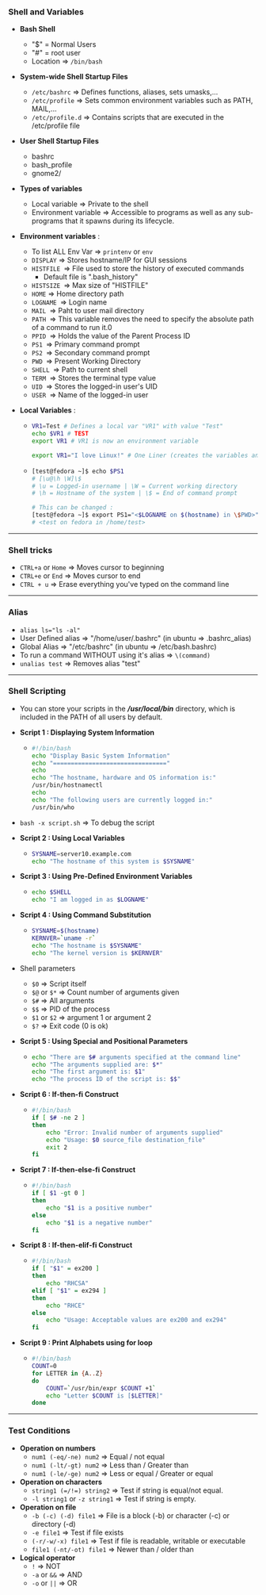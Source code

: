 ### Shell and Variables

* **Bash Shell**

  * "$" = Normal Users
  * "#" = root user
  * Location => `/bin/bash`

* **System-wide Shell Startup Files**

  * `/etc/bashrc` => Defines functions, aliases, sets umasks,...
  * `/etc/profile` => Sets common environment variables such as PATH, MAIL,...
  * `/etc/profile.d` => Contains scripts that are executed in the /etc/profile file

* **User Shell Startup Files**

  * bashrc
  * bash_profile
  * gnome2/

* **Types of variables**

  * Local variable => Private to the shell
  * Environment variable => Accessible to programs as well as any sub-programs that it spawns during its lifecycle.

* **Environment variables** :

  * To list ALL Env Var => `printenv` or `env`
  * `DISPLAY` => Stores hostname/IP for GUI sessions
  * `HISTFILE `=> File used to store the history of executed commands
    * Default file is ".bash_history"
  * `HISTSIZE `=> Max size of "HISTFILE"
  * `HOME` => Home directory path
  * `LOGNAME `=> Login name
  * `MAIL `=> Paht to user mail directory
  * `PATH `=> This variable removes the need to specify the absolute path of a command to run it.0
  * `PPID `=> Holds the value of the Parent Process ID
  * `PS1 `=> Primary command prompt
  * `PS2 `=> Secondary command prompt
  * `PWD `=> Present Working Directory
  * `SHELL `=> Path to current shell
  * `TERM `=> Stores the terminal type value
  * `UID `=> Stores the logged-in user's UID
  * `USER `=> Name of the logged-in user

* **Local Variables** :

  * ```bash
    VR1=Test # Defines a local var "VR1" with value "Test"
    echo $VR1 # TEST
    export VR1 # VR1 is now an environment variable
    
    export VR1="I love Linux!" # One Liner (creates the variables and exports it)
    ```

  * ```bash
    [test@fedora ~]$ echo $PS1
    # [\u@\h \W]\$
    # \u = Logged-in username | \W = Current working directory
    # \h = Hostname of the system | \$ = End of command prompt
    
    # This can be changed :
    [test@fedora ~]$ export PS1="<$LOGNAME on $(hostname) in \$PWD>"
    # <test on fedora in /home/test>
    ```

---

### Shell tricks

* `CTRL+a` or `Home` => Moves cursor to beginning
* `CTRL+e` or `End` => Moves cursor to end
* `CTRL + u` => Erase everything you've typed on the command line

---

### Alias

* `alias ls="ls -al"`
* User Defined alias => "/home/user/.bashrc" (in ubuntu => .bashrc_alias)
* Global Alias => "/etc/bashrc" (in ubuntu => /etc/bash.bashrc)
* To run a command WITHOUT using it's alias => `\(command)`
* `unalias test` => Removes alias "test"

---

### Shell Scripting

* You can store your scripts in the ***/usr/local/bin*** directory, which is included in the PATH of all users by default.

* **Script 1 : Displaying System Information**

  * ```bash
    #!/bin/bash
    echo "Display Basic System Information"
    echo "================================"
    echo
    echo "The hostname, hardware and OS information is:"
    /usr/bin/hostnamectl
    echo
    echo "The following users are currently logged in:"
    /usr/bin/who
    ```

* `bash -x script.sh` => To debug the script

* **Script 2 : Using Local Variables**

  * ```bash
    SYSNAME=server10.example.com
    echo "The hostname of this system is $SYSNAME"
    ```

* **Script 3 : Using Pre-Defined Environment Variables**

  * ```bash
    echo $SHELL
    echo "I am logged in as $LOGNAME"
    ```

* **Script 4 : Using Command Substitution**

  * ```bash
    SYSNAME=$(hostname)
    KERNVER=`uname -r`
    echo "The hostname is $SYSNAME"
    echo "The kernel version is $KERNVER"
    ```

* Shell parameters

  * `$0` => Script itself
  * `$@` or `$*` => Count number of arguments given
  * `$#` => All arguments
  * `$$` => PID of the process
  * `$1` or `$2` => argument 1 or argument 2
  * `$?` => Exit code (0 is ok)

* **Script 5 : Using Special and Positional Parameters**

  * ```bash
    echo "There are $# arguments specified at the command line"
    echo "The arguments supplied are: $*"
    echo "The first argument is: $1"
    echo "The process ID of the script is: $$"
    ```

* **Script 6 : If-then-fi Construct**

  * ```bash
    #!/bin/bash
    if [ $# -ne 2 ]
    then
    	echo "Error: Invalid number of arguments supplied"
    	echo "Usage: $0 source_file destination_file"
    	exit 2
    fi
    ```

* **Script 7 : If-then-else-fi Construct**

  * ```bash
    #!/bin/bash
    if [ $1 -gt 0 ]
    then
    	echo "$1 is a positive number"
    else
    	echo "$1 is a negative number"
    fi
    ```

* **Script 8 : If-then-elif-fi Construct**

  * ```bash
    #!/bin/bash
    if [ "$1" = ex200 ]
    then
    	echo "RHCSA"
    elif [ "$1" = ex294 ]
    then
    	echo "RHCE"
    else
    	echo "Usage: Acceptable values are ex200 and ex294"
    fi
    ```

* **Script 9 : Print Alphabets using for loop**

  * ```bash
    #!/bin/bash
    COUNT=0
    for LETTER in {A..Z}
    do
    	COUNT=`/usr/bin/expr $COUNT +1`
    	echo "Letter $COUNT is [$LETTER]"
    done
    ```

---

### Test Conditions

* **Operation on numbers**
  * `num1 (-eq/-ne) num2` => Equal / not equal
  * `num1 (-lt/-gt) num2` => Less than / Greater than
  * `num1 (-le/-ge) num2` => Less or equal / Greater or equal
* **Operation on characters**
  * `string1 (=/!=) string2` => Test if string is equal/not equal.
  * `-l string1` or `-z string1` => Test if string is empty.
* **Operation on file**
  * `-b (-c) (-d) file1` => File is a block (-b) or character (-c) or directory (-d)
  * `-e file1` => Test if file exists
  * `(-r/-w/-x) file1` => Test if file is readable, writable or executable
  * `file1 (-nt/-ot) file1` => Newer than / older than
* **Logical operator**
  * `!` => NOT
  * `-a` or `&&` => AND
  * `-o` or `||` => OR

